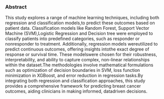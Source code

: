 ### Abstract

This study explores a range of machine learning techniques, including both regression and classification models,to predict these outcomes based on patient data. Classification models like Random Forest, Support Vector Machine (SVM),Logistic Regression and Decision tree were employed to classify patients into predefined categories, such as responder or nonresponder to treatment. Additionally, regression models wereutilized to predict continuous outcomes, offering insights intothe exact degree of response or survival time. These modelswere chosen for their robustness, interpretability, and ability to capture complex, non-linear relationships within the dataset.The methodologies involve mathematical formulations such as
optimization of decision boundaries in SVM, loss function minimization in XGBoost, and error reduction in regression tasks.By integrating both regression and classification approaches, this study provides a comprehensive framework for predicting breast cancer outcomes, aiding clinicians in making informed, datadriven decisions.

